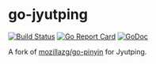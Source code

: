 # go-jyutping

[![Build Status](https://travis-ci.org/sublee/go-jyutping.svg?branch=master)](https://travis-ci.org/sublee/go-jyutping)
[![Go Report Card](https://goreportcard.com/badge/github.com/sublee/go-jyutping)](https://goreportcard.com/report/github.com/sublee/go-jyutping)
[![GoDoc](https://godoc.org/github.com/sublee/go-jyutping?status.svg)](https://godoc.org/github.com/sublee/go-jyutping)

A fork of [mozillazg/go-pinyin](https://github.com/mozillazg/go-pinyin)
for Jyutping.
